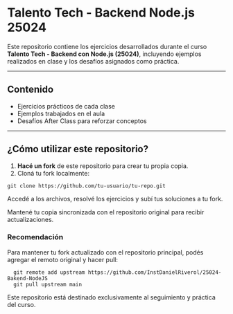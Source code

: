 
# Talento Tech - Backend Node.js 25024

Este repositorio contiene los ejercicios desarrollados durante el curso **Talento Tech - Backend con Node.js (25024)**, incluyendo ejemplos realizados en clase y los desafíos asignados como práctica.

---

## Contenido

- Ejercicios prácticos de cada clase  
- Ejemplos trabajados en el aula  
- Desafíos After Class para reforzar conceptos

---

## ¿Cómo utilizar este repositorio?

1. **Hacé un fork** de este repositorio para crear tu propia copia.
2. Cloná tu fork localmente:

```
git clone https://github.com/tu-usuario/tu-repo.git
```

Accedé a los archivos, resolvé los ejercicios y subí tus soluciones a tu fork.

Mantené tu copia sincronizada con el repositorio original para recibir actualizaciones.

### Recomendación

Para mantener tu fork actualizado con el repositorio principal, podés agregar el remoto original y hacer pull:

  ```
	git remote add upstream https://github.com/InstDanielRiverol/25024-Bakend-NodeJS
	git pull upstream main
  ```


Este repositorio está destinado exclusivamente al seguimiento y práctica del curso.
